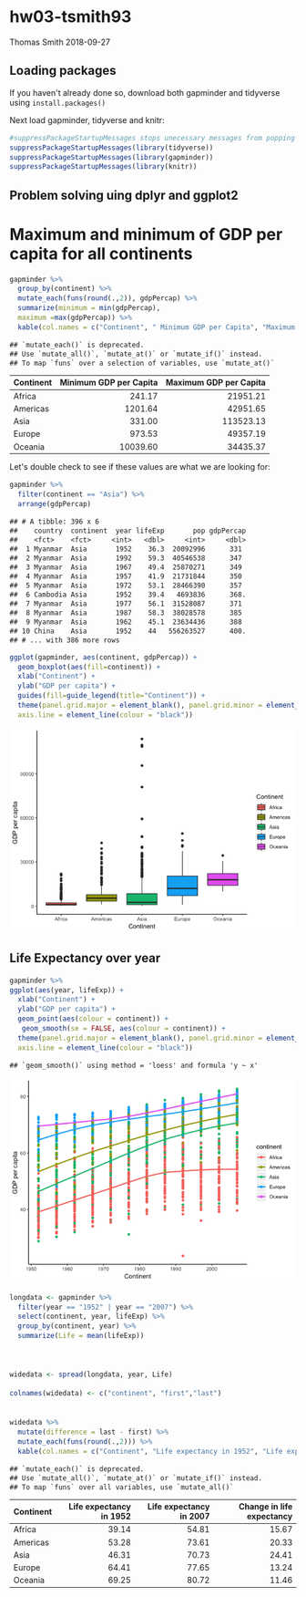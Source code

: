 hw03-tsmith93
================
Thomas Smith
2018-09-27

Loading packages
----------------

If you haven't already done so, download both gapminder and tidyverse using `install.packages()`

Next load gapminder, tidyverse and knitr:

``` r
#suppressPackageStartupMessages stops unecessary messages from popping up
suppressPackageStartupMessages(library(tidyverse))
suppressPackageStartupMessages(library(gapminder))
suppressPackageStartupMessages(library(knitr))
```

Problem solving uing dplyr and ggplot2
--------------------------------------

Maximum and minimum of GDP per capita for all continents
========================================================

``` r
gapminder %>% 
  group_by(continent) %>% 
  mutate_each(funs(round(.,2)), gdpPercap) %>% 
  summarize(minimum = min(gdpPercap),
  maximum =max(gdpPercap)) %>% 
  kable(col.names = c("Continent", " Minimum GDP per Capita", "Maximum GDP per Capita"))  
```

    ## `mutate_each()` is deprecated.
    ## Use `mutate_all()`, `mutate_at()` or `mutate_if()` instead.
    ## To map `funs` over a selection of variables, use `mutate_at()`

| Continent |  Minimum GDP per Capita|  Maximum GDP per Capita|
|:----------|-----------------------:|-----------------------:|
| Africa    |                  241.17|                21951.21|
| Americas  |                 1201.64|                42951.65|
| Asia      |                  331.00|               113523.13|
| Europe    |                  973.53|                49357.19|
| Oceania   |                10039.60|                34435.37|

Let's double check to see if these values are what we are looking for:

``` r
gapminder %>% 
  filter(continent == "Asia") %>% 
  arrange(gdpPercap)
```

    ## # A tibble: 396 x 6
    ##    country  continent  year lifeExp       pop gdpPercap
    ##    <fct>    <fct>     <int>   <dbl>     <int>     <dbl>
    ##  1 Myanmar  Asia       1952    36.3  20092996      331 
    ##  2 Myanmar  Asia       1992    59.3  40546538      347 
    ##  3 Myanmar  Asia       1967    49.4  25870271      349 
    ##  4 Myanmar  Asia       1957    41.9  21731844      350 
    ##  5 Myanmar  Asia       1972    53.1  28466390      357 
    ##  6 Cambodia Asia       1952    39.4   4693836      368.
    ##  7 Myanmar  Asia       1977    56.1  31528087      371 
    ##  8 Myanmar  Asia       1987    58.3  38028578      385 
    ##  9 Myanmar  Asia       1962    45.1  23634436      388 
    ## 10 China    Asia       1952    44   556263527      400.
    ## # ... with 386 more rows

``` r
ggplot(gapminder, aes(continent, gdpPercap)) +
  geom_boxplot(aes(fill=continent)) +
  xlab("Continent") +
  ylab("GDP per capita") +
  guides(fill=guide_legend(title="Continent")) +
  theme(panel.grid.major = element_blank(), panel.grid.minor = element_blank(), panel.background = element_blank(),
  axis.line = element_line(colour = "black"))
```

![](hw03-tsmith93_files/figure-markdown_github/unnamed-chunk-4-1.png)

Life Expectancy over year
-------------------------

``` r
gapminder %>% 
ggplot(aes(year, lifeExp)) +
  xlab("Continent") +
  ylab("GDP per capita") +
  geom_point(aes(colour = continent)) +
   geom_smooth(se = FALSE, aes(colour = continent)) +
  theme(panel.grid.major = element_blank(), panel.grid.minor = element_blank(), panel.background = element_blank(),
  axis.line = element_line(colour = "black"))
```

    ## `geom_smooth()` using method = 'loess' and formula 'y ~ x'

![](hw03-tsmith93_files/figure-markdown_github/unnamed-chunk-5-1.png)

``` r
longdata <- gapminder %>% 
  filter(year == "1952" | year == "2007") %>% 
  select(continent, year, lifeExp) %>% 
  group_by(continent, year) %>% 
  summarize(Life = mean(lifeExp))



widedata <- spread(longdata, year, Life)

colnames(widedata) <- c("continent", "first","last")
  

widedata %>% 
  mutate(difference = last - first) %>% 
  mutate_each(funs(round(.,2))) %>% 
  kable(col.names = c("Continent", "Life expectancy in 1952", "Life expectancy in 2007", "Change in life expectancy"))
```

    ## `mutate_each()` is deprecated.
    ## Use `mutate_all()`, `mutate_at()` or `mutate_if()` instead.
    ## To map `funs` over all variables, use `mutate_all()`

| Continent |  Life expectancy in 1952|  Life expectancy in 2007|  Change in life expectancy|
|:----------|------------------------:|------------------------:|--------------------------:|
| Africa    |                    39.14|                    54.81|                      15.67|
| Americas  |                    53.28|                    73.61|                      20.33|
| Asia      |                    46.31|                    70.73|                      24.41|
| Europe    |                    64.41|                    77.65|                      13.24|
| Oceania   |                    69.25|                    80.72|                      11.46|
